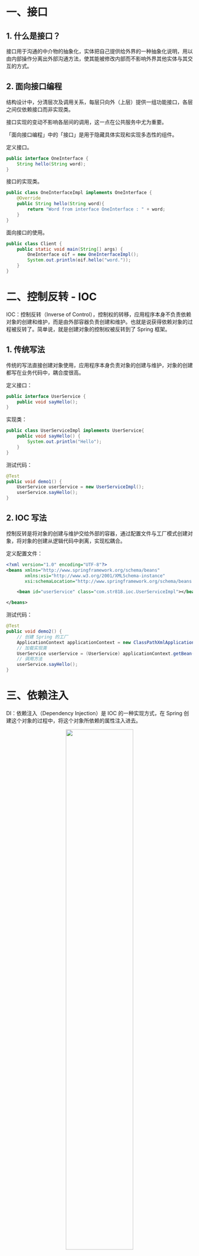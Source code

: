 # 一、接口

## 1. 什么是接口？

接口用于沟通的中介物的抽象化，实体把自己提供给外界的一种抽象化说明，用以由内部操作分离出外部沟通方法，使其能被修改内部而不影响外界其他实体与其交互的方式。

## 2. 面向接口编程

结构设计中，分清层次及调用关系，每层只向外（上层）提供一组功能接口，各层之间仅依赖接口而非实现类。

接口实现的变动不影响各层间的调用，这一点在公共服务中尤为重要。

「面向接口编程」中的「接口」是用于隐藏具体实现和实现多态性的组件。

定义接口。

```java
public interface OneInterface {
    String hello(String word);
}
```

接口的实现类。

```java
public class OneInterfaceImpl implements OneInterface {
    @Override
    public String hello(String word){
        return "Word from interface OneInterface : " + word;
    }
}
```

面向接口的使用。

```java
public class Client {
    public static void main(String[] args) {
        OneInterface oif = new OneInterfaceImpl();
        System.out.println(oif.hello("word."));
    }
}
```

# 二、控制反转 - IOC

IOC：控制反转（Inverse of Control），控制权的转移，应用程序本身不负责依赖对象的创建和维护，而是由外部容器负责创建和维护。也就是说获得依赖对象的过程被反转了。简单说，就是创建对象的控制权被反转到了 Spring 框架。

## 1. 传统写法

传统的写法直接创建对象使用，应用程序本身负责对象的创建与维护，对象的创建都写在业务代码中，耦合度很高。

定义接口：
```java
public interface UserService {
    public void sayHello();
}
```

实现类：
```java
public class UserServiceImpl implements UserService{
    public void sayHello() {
        System.out.println("Hello");
    }
}
```

测试代码：
```java
@Test
public void demo1() {
    UserService userService = new UserServiceImpl();
    userService.sayHello();
}
```

## 2. IOC 写法

控制反转是将对象的创建与维护交给外部的容器，通过配置文件与工厂模式创建对象，将对象的创建从逻辑代码中剥离，实现松耦合。

定义配置文件：
```xml
<?xml version="1.0" encoding="UTF-8"?>
<beans xmlns="http://www.springframework.org/schema/beans"
       xmlns:xsi="http://www.w3.org/2001/XMLSchema-instance"
       xsi:schemaLocation="http://www.springframework.org/schema/beans http://www.springframework.org/schema/beans/spring-beans.xsd">

    <bean id="userService" class="com.str818.ioc.UserServiceImpl"></bean>

</beans>
```

测试代码：
```java
@Test
public void demo2() {
    // 创建 Spring 的工厂
    ApplicationContext applicationContext = new ClassPathXmlApplicationContext("applicationContext.xml");
    // 加载实现类
    UserService userService = (UserService) applicationContext.getBean("userService");
    // 调用方法
    userService.sayHello();
}
```

# 三、依赖注入

DI：依赖注入（Dependency Injection）是 IOC 的一种实现方式，在 Spring 创建这个对象的过程中，将这个对象所依赖的属性注入进去。

<div align="center">  <img src="img/IoC.png" width="60%"/> </div><br>

## 1. 传统写法

接着上面的例子，如果要给 UserServiceImpl 对象添加属性，在创建对象之后需要在代码中对属性进行初始化。

UserServiceImpl 类。
```java
public class UserServiceImpl implements UserService{

    private String name;

    public String getName() {
        return name;
    }

    public void setName(String name) {
        this.name = name;
    }

    public void sayHello() {
        System.out.println("Hello " + name);
    }
}
```

测试类，由于接口没有 name 的属性，所以不能使用接口引用对象了。
```java
@Test
public void demo1() {
    // UserService userService = new UserServiceImpl();
    UserServiceImpl userService = new UserServiceImpl();
    userService.setName("张三");
    userService.sayHello();
}
```

## 2. 依赖注入

依赖注入方法只需要对配置文件更改，不需要修改源代码。
```xml
<bean id="userService" class="com.str818.ioc.UserServiceImpl">
    <property name="name" value="李四"></property>
</bean>
```


# 四、Spring 的 Bean 配置

`spring-ioc.xml` 配置文件。

```xml
<?xml version="1.0" encoding="UTF-8"?>
<beans xmlns="http://www.springframework.org/schema/beans"
       xmlns:xsi="http://www.w3.org/2001/XMLSchema-instance"
       xsi:schemaLocation="http://www.springframework.org/schema/beans
       http://www.springframework.org/schema/beans/spring-beans.xsd">

    <bean id="test" class="com.str818.bean.Test"></bean>
</beans>
```

待装配的 Bean。

```java
package com.str818.bean;
public class Test {
    public void print(){
        System.out.println("test success!");
    }
}
```

测试类。

```java
public class Client {
    public static void main(String[] args) {
        ApplicationContext context = new ClassPathXmlApplicationContext("classpath:spring-ioc.xml");
        Test test = (Test) context.getBean("test");
        test.print();
    }
}
```

# 三、Bean 容器的初始化

## 1. 基础

- org.springframework.beans
- org.springframework.context
- BeanFactory 提供配置结构和基本功能，加载并初始化 Bean。
- ApplicationContext 保存了 Bean 对象并在 Spring 中被广泛使用。

## 2. 方式

### I. 本地文件

```java
FileSystemXmlApplicationContext context = new FileSystemXmlApplicationContext("F:/workspace/appcontext.xml");
```

### II. Classpath

```java
ClassPathXmlApplicationContext context = new ClassPathXmlApplicationContext("classpath:spring-context.xml);
```

### III. Web 应用

```xml
<listener>
    <listener-class>org.springframework.web.context.ContextLoaderListener</listener-class>
</listener>
<servlet>
    <servlet-name>context</servlet-name>
    <servlet-class>org.springframework.web.context.ContextLoaderServlet</servlet.class>
    <load-on-startup>1</load-on-startup>
</servlet>
```



